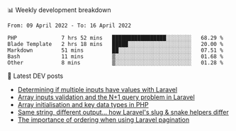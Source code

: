 📊 Weekly development breakdown
<!--START_SECTION:waka-->

```text
From: 09 April 2022 - To: 16 April 2022

PHP              7 hrs 52 mins   █████████████████░░░░░░░░   68.29 %
Blade Template   2 hrs 18 mins   █████░░░░░░░░░░░░░░░░░░░░   20.00 %
Markdown         51 mins         ██░░░░░░░░░░░░░░░░░░░░░░░   07.51 %
Bash             11 mins         ▒░░░░░░░░░░░░░░░░░░░░░░░░   01.68 %
Other            8 mins          ▒░░░░░░░░░░░░░░░░░░░░░░░░   01.28 %
```

<!--END_SECTION:waka-->

📕 Latest DEV posts
<!-- BLOG-POST-LIST:START -->
- [Determining if multiple inputs have values with Laravel](https://dev.to/michaelvickersuk/determining-if-multiple-inputs-have-values-with-laravel-km6)
- [Array inputs validation and the N+1 query problem in Laravel](https://dev.to/michaelvickersuk/array-inputs-validation-and-the-n1-query-problem-in-laravel-2agb)
- [Array initialisation and key data types in PHP](https://dev.to/michaelvickersuk/array-initialisation-and-key-data-types-in-php-1e5b)
- [Same string, different output... how Laravel&#39;s slug &amp; snake helpers differ](https://dev.to/michaelvickersuk/same-string-different-output-how-laravels-slug-snake-helpers-differ-1ccj)
- [The importance of ordering when using Laravel pagination](https://dev.to/michaelvickersuk/the-importance-of-ordering-when-using-laravel-pagination-1e37)
<!-- BLOG-POST-LIST:END -->
